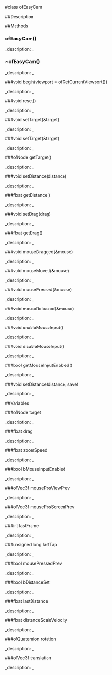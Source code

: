 #class ofEasyCam


##Description



















































##Methods



### ofEasyCam()

<!--
_syntax: ofEasyCam()_
_name: ofEasyCam_
_returns: _
_returns_description: _
_parameters: _
_access: public_
_version_started: 007_
_version_deprecated: _
_summary: _
_constant: False_
_static: no_
_visible: True_
_advanced: False_
-->

_description: _







<!----------------------------------------------------------------------------->

### ~ofEasyCam()

<!--
_syntax: ~ofEasyCam()_
_name: ~ofEasyCam_
_returns: _
_returns_description: _
_parameters: _
_access: public_
_version_started: 007_
_version_deprecated: _
_summary: _
_constant: False_
_static: no_
_visible: True_
_advanced: False_
-->

_description: _







<!----------------------------------------------------------------------------->

###void begin(viewport = ofGetCurrentViewport())

<!--
_syntax: begin(viewport = ofGetCurrentViewport())_
_name: begin_
_returns: void_
_returns_description: _
_parameters: ofRectangle viewport=ofGetCurrentViewport()_
_access: public_
_version_started: 007_
_version_deprecated: _
_summary: _
_constant: False_
_static: no_
_visible: True_
_advanced: False_
-->

_description: _







<!----------------------------------------------------------------------------->

###void reset()

<!--
_syntax: reset()_
_name: reset_
_returns: void_
_returns_description: _
_parameters: _
_access: public_
_version_started: 007_
_version_deprecated: _
_summary: _
_constant: False_
_static: no_
_visible: True_
_advanced: False_
-->

_description: _







<!----------------------------------------------------------------------------->

###void setTarget(&target)

<!--
_syntax: setTarget(&target)_
_name: setTarget_
_returns: void_
_returns_description: _
_parameters: const ofVec3f &target_
_access: public_
_version_started: 007_
_version_deprecated: _
_summary: _
_constant: False_
_static: no_
_visible: True_
_advanced: False_
-->

_description: _







<!----------------------------------------------------------------------------->

###void setTarget(&target)

<!--
_syntax: setTarget(&target)_
_name: setTarget_
_returns: void_
_returns_description: _
_parameters: ofNode &target_
_access: public_
_version_started: 007_
_version_deprecated: _
_summary: _
_constant: False_
_static: no_
_visible: True_
_advanced: False_
-->

_description: _







<!----------------------------------------------------------------------------->

###ofNode getTarget()

<!--
_syntax: getTarget()_
_name: getTarget_
_returns: ofNode_
_returns_description: _
_parameters: _
_access: public_
_version_started: 007_
_version_deprecated: _
_summary: _
_constant: False_
_static: no_
_visible: True_
_advanced: False_
-->

_description: _







<!----------------------------------------------------------------------------->

###void setDistance(distance)

<!--
_syntax: setDistance(distance)_
_name: setDistance_
_returns: void_
_returns_description: _
_parameters: float distance_
_access: public_
_version_started: 007_
_version_deprecated: _
_summary: _
_constant: False_
_static: no_
_visible: True_
_advanced: False_
-->

_description: _







<!----------------------------------------------------------------------------->

###float getDistance()

<!--
_syntax: getDistance()_
_name: getDistance_
_returns: float_
_returns_description: _
_parameters: _
_access: public_
_version_started: 007_
_version_deprecated: _
_summary: _
_constant: False_
_static: no_
_visible: True_
_advanced: False_
-->

_description: _







<!----------------------------------------------------------------------------->

###void setDrag(drag)

<!--
_syntax: setDrag(drag)_
_name: setDrag_
_returns: void_
_returns_description: _
_parameters: float drag_
_access: public_
_version_started: 007_
_version_deprecated: _
_summary: _
_constant: False_
_static: no_
_visible: True_
_advanced: False_
-->

_description: _







<!----------------------------------------------------------------------------->

###float getDrag()

<!--
_syntax: getDrag()_
_name: getDrag_
_returns: float_
_returns_description: _
_parameters: _
_access: public_
_version_started: 007_
_version_deprecated: _
_summary: _
_constant: False_
_static: no_
_visible: True_
_advanced: False_
-->

_description: _







<!----------------------------------------------------------------------------->

###void mouseDragged(&mouse)

<!--
_syntax: mouseDragged(&mouse)_
_name: mouseDragged_
_returns: void_
_returns_description: _
_parameters: ofMouseEventArgs &mouse_
_access: public_
_version_started: 007_
_version_deprecated: _
_summary: _
_constant: False_
_static: no_
_visible: True_
_advanced: False_
-->

_description: _







<!----------------------------------------------------------------------------->

###void mouseMoved(&mouse)

<!--
_syntax: mouseMoved(&mouse)_
_name: mouseMoved_
_returns: void_
_returns_description: _
_parameters: ofMouseEventArgs &mouse_
_access: public_
_version_started: 007_
_version_deprecated: _
_summary: _
_constant: False_
_static: no_
_visible: True_
_advanced: False_
-->

_description: _







<!----------------------------------------------------------------------------->

###void mousePressed(&mouse)

<!--
_syntax: mousePressed(&mouse)_
_name: mousePressed_
_returns: void_
_returns_description: _
_parameters: ofMouseEventArgs &mouse_
_access: public_
_version_started: 007_
_version_deprecated: _
_summary: _
_constant: False_
_static: no_
_visible: True_
_advanced: False_
-->

_description: _







<!----------------------------------------------------------------------------->

###void mouseReleased(&mouse)

<!--
_syntax: mouseReleased(&mouse)_
_name: mouseReleased_
_returns: void_
_returns_description: _
_parameters: ofMouseEventArgs &mouse_
_access: public_
_version_started: 007_
_version_deprecated: _
_summary: _
_constant: False_
_static: no_
_visible: True_
_advanced: False_
-->

_description: _







<!----------------------------------------------------------------------------->

###void enableMouseInput()

<!--
_syntax: enableMouseInput()_
_name: enableMouseInput_
_returns: void_
_returns_description: _
_parameters: _
_access: public_
_version_started: 007_
_version_deprecated: _
_summary: _
_constant: False_
_static: no_
_visible: True_
_advanced: False_
-->

_description: _







<!----------------------------------------------------------------------------->

###void disableMouseInput()

<!--
_syntax: disableMouseInput()_
_name: disableMouseInput_
_returns: void_
_returns_description: _
_parameters: _
_access: public_
_version_started: 007_
_version_deprecated: _
_summary: _
_constant: False_
_static: no_
_visible: True_
_advanced: False_
-->

_description: _







<!----------------------------------------------------------------------------->

###bool getMouseInputEnabled()

<!--
_syntax: getMouseInputEnabled()_
_name: getMouseInputEnabled_
_returns: bool_
_returns_description: _
_parameters: _
_access: public_
_version_started: 007_
_version_deprecated: _
_summary: _
_constant: False_
_static: no_
_visible: True_
_advanced: False_
-->

_description: _







<!----------------------------------------------------------------------------->

###void setDistance(distance, save)

<!--
_syntax: setDistance(distance, save)_
_name: setDistance_
_returns: void_
_returns_description: _
_parameters: float distance, bool save_
_access: private_
_version_started: 007_
_version_deprecated: _
_summary: _
_constant: False_
_static: no_
_visible: True_
_advanced: False_
-->

_description: _







<!----------------------------------------------------------------------------->

##Variables



###ofNode target

<!--
_name: target_
_type: ofNode_
_access: private_
_version_started: 007_
_version_deprecated: _
_summary: _
_visible: True_
_constant: True_
_advanced: False_
-->

_description: _
























<!----------------------------------------------------------------------------->







<!----------------------------------------------------------------------------->







<!----------------------------------------------------------------------------->







<!----------------------------------------------------------------------------->

###float drag

<!--
_name: drag_
_type: float_
_access: private_
_version_started: 007_
_version_deprecated: _
_summary: _
_visible: True_
_constant: True_
_advanced: False_
-->

_description: _
























<!----------------------------------------------------------------------------->







<!----------------------------------------------------------------------------->







<!----------------------------------------------------------------------------->







<!----------------------------------------------------------------------------->

###float zoomSpeed

<!--
_name: zoomSpeed_
_type: float_
_access: private_
_version_started: 007_
_version_deprecated: _
_summary: _
_visible: True_
_constant: True_
_advanced: False_
-->

_description: _
























<!----------------------------------------------------------------------------->







<!----------------------------------------------------------------------------->







<!----------------------------------------------------------------------------->







<!----------------------------------------------------------------------------->

###bool bMouseInputEnabled

<!--
_name: bMouseInputEnabled_
_type: bool_
_access: private_
_version_started: 007_
_version_deprecated: _
_summary: _
_visible: True_
_constant: True_
_advanced: False_
-->

_description: _
























<!----------------------------------------------------------------------------->







<!----------------------------------------------------------------------------->







<!----------------------------------------------------------------------------->







<!----------------------------------------------------------------------------->

###ofVec3f mousePosViewPrev

<!--
_name: mousePosViewPrev_
_type: ofVec3f_
_access: private_
_version_started: 007_
_version_deprecated: _
_summary: _
_visible: True_
_constant: True_
_advanced: False_
-->

_description: _
























<!----------------------------------------------------------------------------->







<!----------------------------------------------------------------------------->







<!----------------------------------------------------------------------------->







<!----------------------------------------------------------------------------->

###ofVec3f mousePosScreenPrev

<!--
_name: mousePosScreenPrev_
_type: ofVec3f_
_access: private_
_version_started: 007_
_version_deprecated: _
_summary: _
_visible: True_
_constant: True_
_advanced: False_
-->

_description: _
























<!----------------------------------------------------------------------------->







<!----------------------------------------------------------------------------->







<!----------------------------------------------------------------------------->







<!----------------------------------------------------------------------------->

###int lastFrame

<!--
_name: lastFrame_
_type: int_
_access: private_
_version_started: 007_
_version_deprecated: _
_summary: _
_visible: True_
_constant: True_
_advanced: False_
-->

_description: _
























<!----------------------------------------------------------------------------->







<!----------------------------------------------------------------------------->







<!----------------------------------------------------------------------------->







<!----------------------------------------------------------------------------->

###unsigned long lastTap

<!--
_name: lastTap_
_type: unsigned long_
_access: private_
_version_started: 007_
_version_deprecated: _
_summary: _
_visible: True_
_constant: True_
_advanced: False_
-->

_description: _
























<!----------------------------------------------------------------------------->







<!----------------------------------------------------------------------------->







<!----------------------------------------------------------------------------->







<!----------------------------------------------------------------------------->

###bool mousePressedPrev

<!--
_name: mousePressedPrev_
_type: bool_
_access: private_
_version_started: 007_
_version_deprecated: _
_summary: _
_visible: True_
_constant: True_
_advanced: False_
-->

_description: _
























<!----------------------------------------------------------------------------->







<!----------------------------------------------------------------------------->







<!----------------------------------------------------------------------------->







<!----------------------------------------------------------------------------->

###bool bDistanceSet

<!--
_name: bDistanceSet_
_type: bool_
_access: private_
_version_started: 007_
_version_deprecated: _
_summary: _
_visible: True_
_constant: True_
_advanced: False_
-->

_description: _
























<!----------------------------------------------------------------------------->







<!----------------------------------------------------------------------------->







<!----------------------------------------------------------------------------->







<!----------------------------------------------------------------------------->

###float lastDistance

<!--
_name: lastDistance_
_type: float_
_access: private_
_version_started: 007_
_version_deprecated: _
_summary: _
_visible: True_
_constant: True_
_advanced: False_
-->

_description: _
























<!----------------------------------------------------------------------------->







<!----------------------------------------------------------------------------->







<!----------------------------------------------------------------------------->







<!----------------------------------------------------------------------------->

###float distanceScaleVelocity

<!--
_name: distanceScaleVelocity_
_type: float_
_access: private_
_version_started: 007_
_version_deprecated: _
_summary: _
_visible: True_
_constant: True_
_advanced: False_
-->

_description: _
























<!----------------------------------------------------------------------------->







<!----------------------------------------------------------------------------->







<!----------------------------------------------------------------------------->







<!----------------------------------------------------------------------------->

###ofQuaternion rotation

<!--
_name: rotation_
_type: ofQuaternion_
_access: private_
_version_started: 007_
_version_deprecated: _
_summary: _
_visible: True_
_constant: True_
_advanced: False_
-->

_description: _
























<!----------------------------------------------------------------------------->







<!----------------------------------------------------------------------------->







<!----------------------------------------------------------------------------->







<!----------------------------------------------------------------------------->

###ofVec3f translation

<!--
_name: translation_
_type: ofVec3f_
_access: private_
_version_started: 007_
_version_deprecated: _
_summary: _
_visible: True_
_constant: True_
_advanced: False_
-->

_description: _
























<!----------------------------------------------------------------------------->







<!----------------------------------------------------------------------------->







<!----------------------------------------------------------------------------->







<!----------------------------------------------------------------------------->

